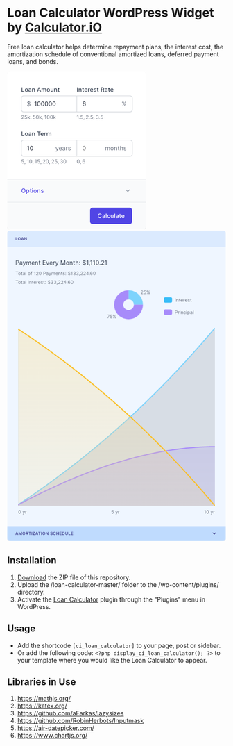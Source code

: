 # Loan Calculator WordPress Widget by [Calculator.iO](https://www.calculator.io/ "Calculator.iO Homepage")

Free loan calculator helps determine repayment plans, the interest cost, the amortization schedule of conventional amortized loans, deferred payment loans, and bonds.

![Loan Calculator Input Form](/assets/images/screenshot-1.png "Loan Calculator Input Form")
![Loan Calculator Calculation Results](/assets/images/screenshot-2.png "Loan Calculator Calculation Results")

## Installation

1. [Download](https://github.com/pub-calculator-io/age-calculator/archive/refs/heads/master.zip) the ZIP file of this repository.
2. Upload the /loan-calculator-master/ folder to the /wp-content/plugins/ directory.
3. Activate the [Loan Calculator](https://www.calculator.io/loan-calculator/ "Loan Calculator Homepage") plugin through the "Plugins" menu in WordPress.

## Usage
* Add the shortcode `[ci_loan_calculator]` to your page, post or sidebar.
* Or add the following code: `<?php display_ci_loan_calculator(); ?>` to your template where you would like the Loan Calculator to appear.

## Libraries in Use
1. https://mathjs.org/
2. https://katex.org/
3. https://github.com/aFarkas/lazysizes
4. https://github.com/RobinHerbots/Inputmask
5. https://air-datepicker.com/
6. https://www.chartjs.org/
